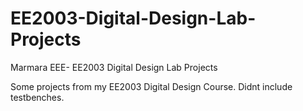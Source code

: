 # EE2003-Digital-Design-Lab-Projects
Marmara EEE- EE2003 Digital Design Lab Projects

Some projects from my EE2003 Digital Design Course. Didnt include testbenches. 
